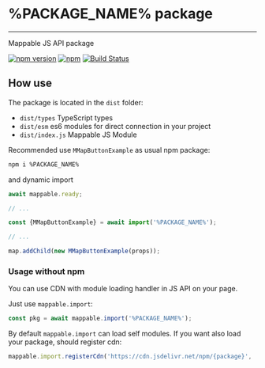 # %PACKAGE_NAME% package

---

Mappable JS API package

[![npm version](https://badge.fury.io/js/%PACKAGE_NAME_ENCODED%.svg)](https://badge.fury.io/js/%PACKAGE_NAME_ENCODED%)
[![npm](https://img.shields.io/npm/dm/%PACKAGE_NAME%.svg)](https://www.npmjs.com/package/%PACKAGE_NAME%)
[![Build Status](https://github.com/mappable-world/%PACKAGE_NAME%/workflows/Run%20tests/badge.svg)](https://github.com/mappable-world/%PACKAGE_NAME%/actions/workflows/tests.yml)

## How use

The package is located in the `dist` folder:

- `dist/types` TypeScript types
- `dist/esm` es6 modules for direct connection in your project
- `dist/index.js` Mappable JS Module

Recommended use `MMapButtonExample` as usual npm package:

```sh
npm i %PACKAGE_NAME%
```

and dynamic import

```js
await mappable.ready;

// ...

const {MMapButtonExample} = await import('%PACKAGE_NAME%');

// ...

map.addChild(new MMapButtonExample(props));
```

### Usage without npm

You can use CDN with module loading handler in JS API on your page.

Just use `mappable.import`:

```js
const pkg = await mappable.import('%PACKAGE_NAME%');
```

By default `mappable.import` can load self modules.
If you want also load your package, should register cdn:

```js
mappable.import.registerCdn('https://cdn.jsdelivr.net/npm/{package}', '%PACKAGE_NAME%@latest');
```
